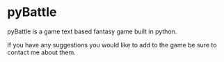 # pyBattle
pyBattle is a game text based fantasy game built in python. 

If you have any suggestions you would like to add to the game be sure to contact me about them.
